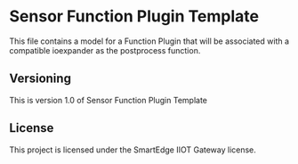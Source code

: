 # Sensor Function Plugin Template

This file contains a model for a Function Plugin that will be associated with a compatible ioexpander as the postprocess function.

## Versioning

This is version 1.0 of Sensor Function Plugin Template

## License

This project is licensed under the SmartEdge IIOT Gateway license.
